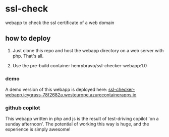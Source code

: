# ssl-check
webapp to check the ssl certificate of a web domain

## how to deploy

1. Just clone this repo and host the webapp directory on a web server with php. That's all.

2. Use the pre-build container henrybravo/ssl-checker-webapp:1.0

### demo

A demo version of this webapp is deployed here: [ssl-checker-webapp.icygrass-78f2682a.westeurope.azurecontainerapps.io](https://ssl-checker-webapp.icygrass-78f2682a.westeurope.azurecontainerapps.io)

### github copilot
This webapp written in php and js is the result of test-driving copilot 'on a sunday afternoon'. The potential of working this way is huge, and the experience is simply awesome!
